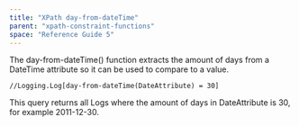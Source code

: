 ```yaml
---
title: "XPath day-from-dateTime"
parent: "xpath-constraint-functions"
space: "Reference Guide 5"
---
```



The day-from-dateTime() function extracts the amount of days from a DateTime attribute so it can be used to compare to a value.

```
//Logging.Log[day-from-dateTime(DateAttribute) = 30]

```

This query returns all Logs where the amount of days in DateAttribute is 30, for example 2011-12-30.
